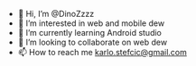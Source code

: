 - 👋 Hi, I’m @DinoZzzz
- 👀 I’m interested in web and mobile dew
- 🌱 I’m currently learning Android studio
- 💞️ I’m looking to collaborate on web dew
- 📫 How to reach me karlo.stefcic@gmail.com

<!---
DinoZzzz/DinoZzzz is a ✨ special ✨ repository because its `README.md` (this file) appears on your GitHub profile.
You can click the Preview link to take a look at your changes.
--->
